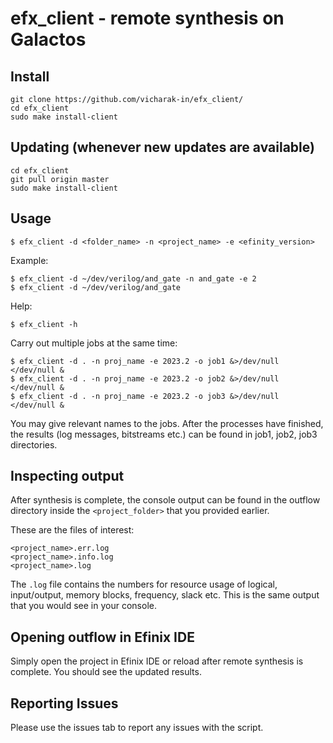 # efx_client - remote synthesis on Galactos

## Install

```
git clone https://github.com/vicharak-in/efx_client/
cd efx_client
sudo make install-client
```

## Updating (whenever new updates are available)

```
cd efx_client
git pull origin master
sudo make install-client
```

## Usage

```
$ efx_client -d <folder_name> -n <project_name> -e <efinity_version>
```

Example:
```
$ efx_client -d ~/dev/verilog/and_gate -n and_gate -e 2
$ efx_client -d ~/dev/verilog/and_gate
```

Help:
```
$ efx_client -h
```

Carry out multiple jobs at the same time:

```
$ efx_client -d . -n proj_name -e 2023.2 -o job1 &>/dev/null </dev/null &
$ efx_client -d . -n proj_name -e 2023.2 -o job2 &>/dev/null </dev/null &
$ efx_client -d . -n proj_name -e 2023.2 -o job3 &>/dev/null </dev/null &
```
You may give relevant names to the jobs. After the processes have finished,
the results (log messages, bitstreams etc.) can be found in job1, job2, job3
directories.

## Inspecting output

After synthesis is complete, the console output can be found in the outflow
directory inside the `<project_folder>` that you provided earlier.

These are the files of interest:
```
<project_name>.err.log
<project_name>.info.log
<project_name>.log
```

The `.log` file contains the numbers for resource usage of logical,
input/output, memory blocks, frequency, slack etc. This is the same output that
you would see in your console.

## Opening outflow in Efinix IDE

Simply open the project in Efinix IDE or reload after remote synthesis is
complete. You should see the updated results.

## Reporting Issues

Please use the issues tab to report any issues with the script. 
